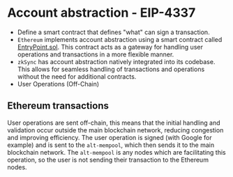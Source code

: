 # Account abstraction - EIP-4337

* Define a smart contract that defines "what" can sign a transaction.
* `Ethereum` implements account abstraction using a smart contract called [EntryPoint.sol](https://github.com/eth-infinitism/account-abstraction/blob/develop/contracts/core/EntryPoint.sol). This contract acts as a gateway for handling user operations and transactions in a more flexible manner.
* `zkSync` has account abstraction natively integrated into its codebase. This allows for seamless handling of transactions and operations without the need for additional contracts.
* User Operations (Off-Chain)

## Ethereum transactions

User operations are sent off-chain, this means that the initial handling and validation occur outside the main blockchain network, reducing congestion and improving efficiency. The user operation is signed (with Google for example) and is sent to the `alt-mempool`, which then sends it to the main blockchain network. The `alt-mempool` is any nodes which are facilitating this operation, so the user is not sending their transaction to the Ethereum nodes.


